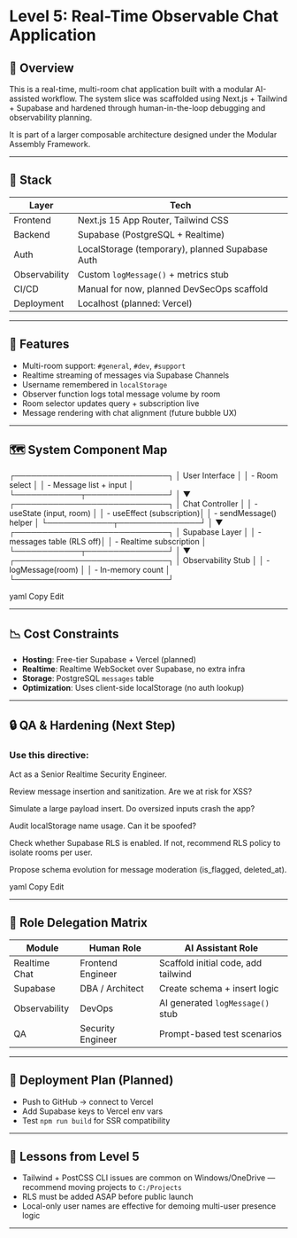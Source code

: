 # Level 5: Real-Time Observable Chat Application

## 🧠 Overview

This is a real-time, multi-room chat application built with a modular AI-assisted workflow. The system slice was scaffolded using Next.js + Tailwind + Supabase and hardened through human-in-the-loop debugging and observability planning.

It is part of a larger composable architecture designed under the Modular Assembly Framework.

---

## 🧱 Stack

| Layer         | Tech                                            |
| ------------- | ----------------------------------------------- |
| Frontend      | Next.js 15 App Router, Tailwind CSS             |
| Backend       | Supabase (PostgreSQL + Realtime)                |
| Auth          | LocalStorage (temporary), planned Supabase Auth |
| Observability | Custom `logMessage()` + metrics stub            |
| CI/CD         | Manual for now, planned DevSecOps scaffold      |
| Deployment    | Localhost (planned: Vercel)                     |

---

## 🧩 Features

- Multi-room support: `#general`, `#dev`, `#support`
- Realtime streaming of messages via Supabase Channels
- Username remembered in `localStorage`
- Observer function logs total message volume by room
- Room selector updates query + subscription live
- Message rendering with chat alignment (future bubble UX)

---

## 🗺 System Component Map

┌────────────────────────────┐
│ User Interface │
│ - Room select │
│ - Message list + input │
└────────────┬───────────────┘
│
▼
┌────────────────────────────┐
│ Chat Controller │
│ - useState (input, room) │
│ - useEffect (subscription)│
│ - sendMessage() helper │
└────────────┬───────────────┘
│
▼
┌────────────────────────────┐
│ Supabase Layer │
│ - messages table (RLS off)│
│ - Realtime subscription │
└────────────┬───────────────┘
│
▼
┌────────────────────────────┐
│ Observability Stub │
│ - logMessage(room) │
│ - In-memory count │
└────────────────────────────┘

yaml
Copy
Edit

---

## 📉 Cost Constraints

- **Hosting**: Free-tier Supabase + Vercel (planned)
- **Realtime**: Realtime WebSocket over Supabase, no extra infra
- **Storage**: PostgreSQL `messages` table
- **Optimization**: Uses client-side localStorage (no auth lookup)

---

## 🔒 QA & Hardening (Next Step)

### Use this directive:

Act as a Senior Realtime Security Engineer.

Review message insertion and sanitization. Are we at risk for XSS?

Simulate a large payload insert. Do oversized inputs crash the app?

Audit localStorage name usage. Can it be spoofed?

Check whether Supabase RLS is enabled. If not, recommend RLS policy to isolate rooms per user.

Propose schema evolution for message moderation (is_flagged, deleted_at).

yaml
Copy
Edit

---

## 👥 Role Delegation Matrix

| Module        | Human Role        | AI Assistant Role                   |
| ------------- | ----------------- | ----------------------------------- |
| Realtime Chat | Frontend Engineer | Scaffold initial code, add tailwind |
| Supabase      | DBA / Architect   | Create schema + insert logic        |
| Observability | DevOps            | AI generated `logMessage()` stub    |
| QA            | Security Engineer | Prompt-based test scenarios         |

---

## 🔧 Deployment Plan (Planned)

- Push to GitHub → connect to Vercel
- Add Supabase keys to Vercel env vars
- Test `npm run build` for SSR compatibility

---

## 🧠 Lessons from Level 5

- Tailwind + PostCSS CLI issues are common on Windows/OneDrive — recommend moving projects to `C:/Projects`
- RLS must be added ASAP before public launch
- Local-only user names are effective for demoing multi-user presence logic

---
